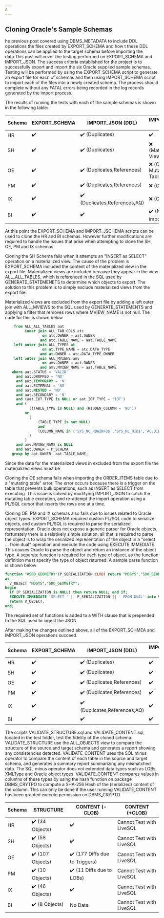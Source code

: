```yaml
---
A
---
```


## Cloning Oracle's Sample Schemas

he previous post covered using DBMS_METADATA to include DDL operations the files created by EXPORT_SCHEMA and how t these DDL operations can be applied to the target schema before importing the data.This post will cover the testing performed on EXPORT_SCHEMA and IMPORT_JSON. The  success criteria established for the project is to successfully export and import the six Oracle supplied sample schemas. Testing will be performed by using the EXPORT_SCHEMA script to generate an export file for each of schemas and then using IMPORT_SCHEMA script to import each of the files into a newly created schema.  The process should complete without any FATAL errors being recorded in the log records generated by the import process. 

The results of running the tests with each of the sample schemas is shown in the following table:

| Schema | EXPORT_SCHEMA | IMPORT_JSON (DDL)            | IMPORT_JSON (DML)           |
| ------ | ------------- | ---------------------------- | --------------------------- |
| HR     | ✔️             | ✔️ (Duplicates)               | ✔️                           |
| SH     | ✔️             | ✔️ (Duplicates)               | ❌ (Materialized Views)      |
| OE     | ✔️             | ✔️ (Duplicates,References)    | ❌ (Objects, Mutating Table) |
| PM     | ✔️             | ✔️ (Duplicates,References)    | ❌ (Objects)                 |
| IX     | ✔️             | ✔️ (Duplicates,References,AQ) | ❌ (Objects)                 |
| BI     | ✔️             | ✔️                            | ✔️ (No data to import)       |

At this point the EXPORT_SCHEMA and IMPORT_JSCHEMA scripts can be used to clone the HR and BI schemas. However further modifications are required to handle the issues that arise when attempting to clone the SH, OE, PM and IX schemas

Cloning the SH Schema fails when it attempts an "INSERT as SELECT" operation on a materialized view. The cause of the problem is EXPORT_SCHEMA included the content of the materialized view in the export file. Materialized views are included because they appear in the view ALL_ALL_TABLES, which is referenced in the SQL used by GENERATE_STATEMENETS to determine which objects to export. The solution to this problem is to simply exclude materialized views from the export file.

Materialized views are excluded from the export file by adding a left outer join with ALL_MVIEWS to  the SQL used by GENERATE_STATEMENTS and applying a filter that removes rows where MVIEW_NAME is not null. The code for this is shown below

```SQL
    from ALL_ALL_TABLES aat
         inner join ALL_TAB_COLS atc
                 on atc.OWNER = aat.OWNER
                and atc.TABLE_NAME = aat.TABLE_NAME
    left outer join ALL_TYPES at
                 on at.TYPE_NAME = atc.DATA_TYPE
                and at.OWNER = atc.DATA_TYPE_OWNER
    left outer join ALL_MVIEWS amv
		         on amv.OWNER = aat.OWNER
		        and amv.MVIEW_NAME = aat.TABLE_NAME
   where aat.STATUS = 'VALID'
     and aat.DROPPED = 'NO'
     and aat.TEMPORARY = 'N'
     and aat.EXTERNAL = 'NO'
     and aat.NESTED = 'NO'
     and aat.SECONDARY = 'N'
     and (aat.IOT_TYPE is NULL or aat.IOT_TYPE = 'IOT')
     and (
           ((TABLE_TYPE is NULL) and (HIDDEN_COLUMN = 'NO'))
         or 
           (
               (TABLE_TYPE is not NULL) 
               and 
               (COLUMN_NAME in ('SYS_NC_ROWINFO$','SYS_NC_OID$','ACLOID','OWNERID'))
           )
         )        
	 and amv.MVIEW_NAME is NULL
     and aat.OWNER = P_SCHEMA
   group by aat.OWNER, aat.TABLE_NAME;
```

Since the data for the materialized views in excluded from the export file the materialized views must be 

Cloning the OE schema fails when importing the ORDER_ITEMS table due to a  "mutating table" error. The error occurs because there is a trigger on the table that prevents bulk operations, such as INSERT as SELECT from executing. This issue is solved by modifying IMPORT_JSON to catch the mutating table exception, and re-attempt the import operation using a PL/SQL cursor that inserts the rows one at a time.

Cloning OE, PM and IX schemas also fails due to issues related to Oracle object types. EXPORT_SCHEMA required custom PL/SQL code to serialize objects, and custom PL/SQL is required to parse the serialized representation. Oracle does not expose a generic parser for Oracle objects, fortunately there is a relatively simple solution, all that is required to parse the object is to wrap the serialized representation of the object in a "select ... from dual" operation and execute the code using EXECUTE IMMEDIATE. This causes Oracle to parse the object and return an instance of the object type. A separate function is required for each type of object, as the function definition must specify the type of object returned. A sample parse function is shown below

```SQL
function "#SDO_GEOMETRY"(P_SERIALIZATION CLOB) return "MDSYS"."SDO_GEOMETRY"
as
  V_OBJECT "MDSYS"."SDO_GEOMETRY";
begin
  if (P_SERIALIZATION is NULL) then return NULL; end if;
  EXECUTE IMMEDIATE 'SELECT ' || P_SERIALIZATION || ' FROM DUAL' into V_OBJECT;
  return V_OBJECT;
end;
```

The required set of functions is  added to a WITH clause that is prepended to the SQL used to ingest the JSON.

After making the changes outlined above, all of the EXPORT_SCHMEA and IMPORT_JSON operations succeed. 

| Schema | EXPORT_SCHEMA | IMPORT_JSON (DDL)            | IMPORT_JSON (DML) |
| ------ | ------------- | ---------------------------- | ----------------- |
| HR     | ✔️             | ✔️ (Duplicates)               | ✔️                 |
| SH     | ✔️             | ✔️ (Duplicates)               | ✔️                 |
| OE     | ✔️             | ✔️ (Duplicates,References)    | ✔️                 |
| PM     | ✔️             | ✔️ (Duplicates,References)    | ✔️                 |
| IX     | ✔️             | ✔️ (Duplicates,References,AQ) | ✔️                 |
| BI     | ✔️             | ✔️                            | ✔️                 |

The scripts VALIDATE_STRUCTURE.sql and VALIDATE_CONTENT.sql, located in the test folder, test  the fidelity of the cloned schema. VALIDATE_STRUCTURE use the ALL_OBJECTS view  to compare the structure of the source and target schema  and generates a report showing any consistencies detected. VALIDATE_CONTENT uses the SQL minus operator to compare the content of each table in the source and target schema, and generates a summary report summarizing any mismatched data.  The SQL minus operator does not extended data types such as LOBs, XMLType and Oracle object types. VALIDATE_CONTENT compares values in columns of these types by using the hash function on package DBMS_CRYTPO to compute a SHA-256 Hash of the (serialized) content of the column. This can only be done if the user running VALIDATE_CONTENT has been granted execute permission on DBMS_CRYPTO.

| Schema | STRUCTURE       | CONTENT (-CLOB)               | CONTENT (+CLOB)          |
| ------ | --------------- | ----------------------------- | ------------------------ |
| HR     | ✔️ (34 Objects)  | ✔️                             | Cannot Test with LiveSQL |
| SH     | ✔️ (58 Objects)  | ✔️                             | Cannot Test with LiveSQL |
| OE     | ✔️ (107 Objects) | ✔️ (177 Diffs due to Triggers) | Cannot Test with LiveSQL |
| PM     | ✔️ (10 Objects)  | ✔️ (11 Diffs due to LOBs)      | Cannot Test with LiveSQL |
| IX     | ✔️ (46 Objects)  | ✔️                             | Cannot Test with LiveSQL |
| BI     | ✔️ (8 Objects)   | No Data                       | Cannot Test with LiveSQL |


